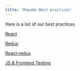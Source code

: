 ```yaml
---
title: 'Mapado Best practices'
---
```


Here is a list of our best practices

[React](./react)

[Redux](./redux)

[React-redux](./react-redux)

[JS & Frontend Testing](./testing)
